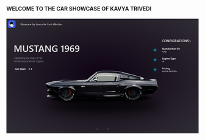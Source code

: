 <h4>WELCOME TO THE CAR SHOWCASE OF KAVYA TRIVEDI </h4>
<img src="pandres/githubpreviewbykavya.png">
